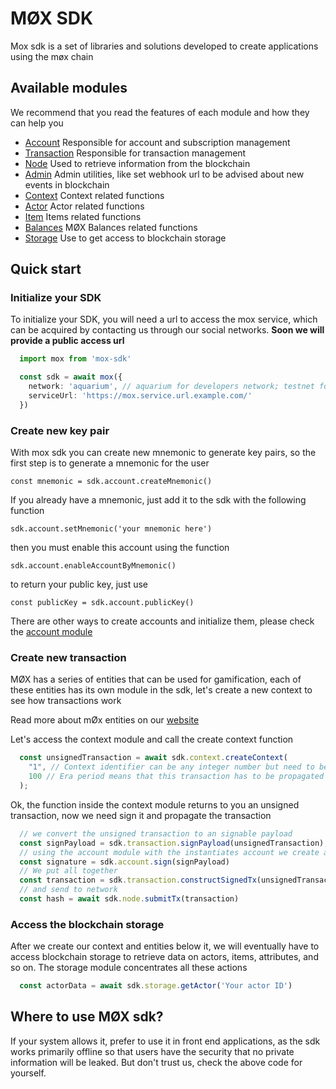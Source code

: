 # MØX SDK

Mox sdk is a set of libraries and solutions developed to create applications using the møx chain

## Available modules

We recommend that you read the features of each module and how they can help you

- [Account](src/modules/account/README.md) Responsible for account and subscription management
- [Transaction](src/modules/transaction/README.md) Responsible for transaction management
- [Node](src/modules/node/README.md) Used to retrieve information from the blockchain
- [Admin](src/modules/admin/README.md) Admin utilities, like set webhook url to be advised about new events in blockchain
- [Context](src/modules/context/README.md) Context related functions
- [Actor](src/modules/actor/README.md) Actor related functions
- [Item](src/modules/items/README.md) Items related functions
- [Balances](src/modules/balances/README.md) MØX Balances related functions
- [Storage](src/modules/storage/README.md) Use to get access to blockchain storage


## Quick start

### Initialize your SDK

To initialize your SDK, you will need a url to access the mox service, which can be acquired by contacting us through our social networks.
**Soon we will provide a public access url**

``` typescript
  import mox from 'mox-sdk'

  const sdk = await mox({
    network: 'aquarium', // aquarium for developers network; testnet for testnet network; main for production network
    serviceUrl: 'https://mox.service.url.example.com/'
  })
```

### Create new key pair

With mox sdk you can create new mnemonic to generate key pairs, so the first step is to generate a mnemonic for the user

``` const mnemonic = sdk.account.createMnemonic() ```

If you already have a mnemonic, just add it to the sdk with the following function

``` sdk.account.setMnemonic('your mnemonic here') ```

then you must enable this account using the function

``` sdk.account.enableAccountByMnemonic() ```

to return your public key, just use

``` const publicKey = sdk.account.publicKey() ```

There are other ways to create accounts and initialize them, please check the [account module](src/modules/account/README.md)

### Create new transaction

MØX has a series of entities that can be used for gamification, each of these entities has its own module in the sdk, let's create a new context to see how transactions work

Read more about mØx entities on our [website](https://moxchain.com)

Let's access the context module and call the create context function

``` typescript
  const unsignedTransaction = await sdk.context.createContext(
    "1", // Context identifier can be any integer number but need to be pass like string
    100 // Era period means that this transaction has to be propagated in a maximum of 100 blocks after its creation 
  );
```

Ok, the function inside the context module returns to you an unsigned transaction, now we need sign it and propagate the transaction

``` typescript
  // we convert the unsigned transaction to an signable payload
  const signPayload = sdk.transaction.signPayload(unsignedTransaction);
  // using the account module with the instantiates account we create a signature
  const signature = sdk.account.sign(signPayload)
  // We put all together
  const transaction = sdk.transaction.constructSignedTx(unsignedTransaction, signature)
  // and send to network
  const hash = await sdk.node.submitTx(transaction)
```

### Access the blockchain storage

After we create our context and entities below it, we will eventually have to access blockchain storage to retrieve data on actors, items, attributes, and so on.
The storage module concentrates all these actions

``` typescript
  const actorData = await sdk.storage.getActor('Your actor ID')
```

## Where to use MØX sdk?

If your system allows it, prefer to use it in front end applications, as the sdk works primarily offline so that users have the security that no private information will be leaked.
But don't trust us, check the above code for yourself.

